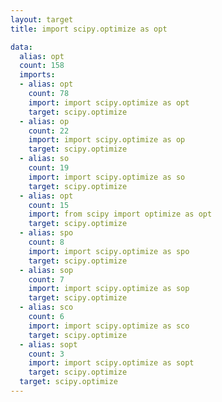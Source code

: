 ```yaml
---
layout: target
title: import scipy.optimize as opt

data:
  alias: opt
  count: 158
  imports:
  - alias: opt
    count: 78
    import: import scipy.optimize as opt
    target: scipy.optimize
  - alias: op
    count: 22
    import: import scipy.optimize as op
    target: scipy.optimize
  - alias: so
    count: 19
    import: import scipy.optimize as so
    target: scipy.optimize
  - alias: opt
    count: 15
    import: from scipy import optimize as opt
    target: scipy.optimize
  - alias: spo
    count: 8
    import: import scipy.optimize as spo
    target: scipy.optimize
  - alias: sop
    count: 7
    import: import scipy.optimize as sop
    target: scipy.optimize
  - alias: sco
    count: 6
    import: import scipy.optimize as sco
    target: scipy.optimize
  - alias: sopt
    count: 3
    import: import scipy.optimize as sopt
    target: scipy.optimize
  target: scipy.optimize
---
```


